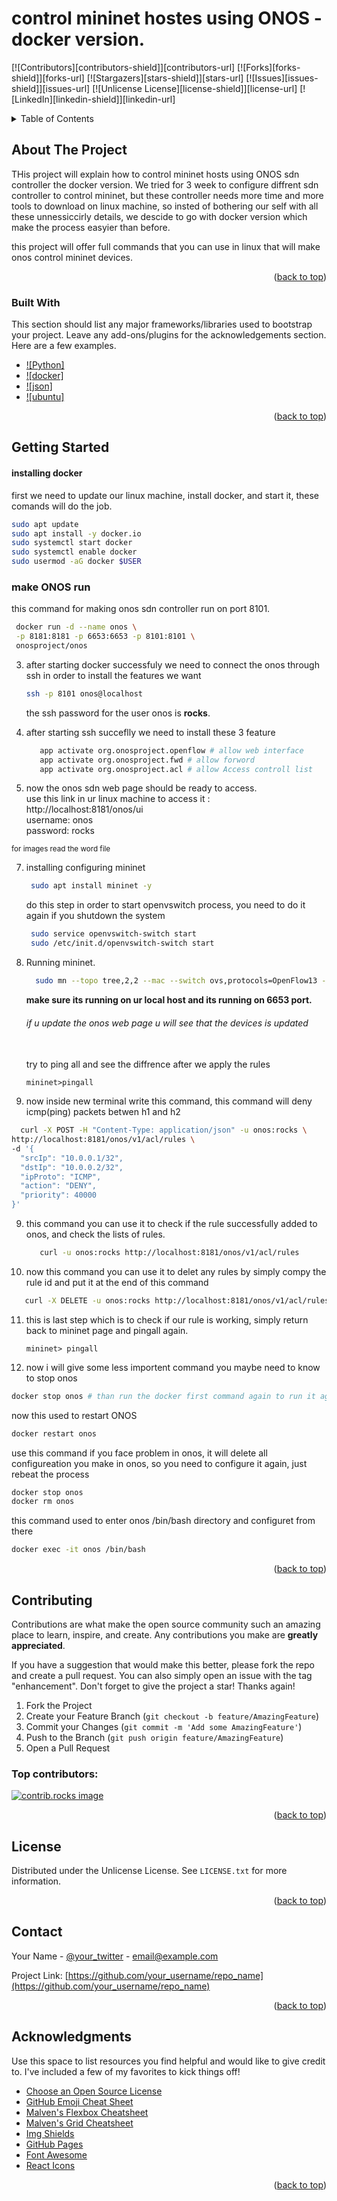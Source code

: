 # control mininet hostes using ONOS - docker version.
<a id="readme-top"></a>

[![Contributors][contributors-shield]][contributors-url]
[![Forks][forks-shield]][forks-url]
[![Stargazers][stars-shield]][stars-url]
[![Issues][issues-shield]][issues-url]
[![Unlicense License][license-shield]][license-url]
[![LinkedIn][linkedin-shield]][linkedin-url]



<!-- PROJECT LOGO 
<br />
<div align="center">
  <a href="https://github.com/othneildrew/Best-README-Template">
    <img src="images/logo.png" alt="Logo" width="80" height="80">
  </a>

  <h3 align="center">Best-README-Template</h3>

  <p align="center">
    An awesome README template to jumpstart your projects!
    <br />
    <a href="https://github.com/othneildrew/Best-README-Template"><strong>Explore the docs »</strong></a>
    <br />
    <br />
    <a href="https://github.com/othneildrew/Best-README-Template">View Demo</a>
    &middot;
    <a href="https://github.com/othneildrew/Best-README-Template/issues/new?labels=bug&template=bug-report---.md">Report Bug</a>
    &middot;
    <a href="https://github.com/othneildrew/Best-README-Template/issues/new?labels=enhancement&template=feature-request---.md">Request Feature</a>
  </p>
</div>
-->


<!-- TABLE OF CONTENTS -->
<details>
  <summary>Table of Contents</summary>
  <ol>
    <li>
      <a href="#about-the-project">About The Project</a>
      <ul>
        <li><a href="#built-with">Built With</a></li>
      </ul>
    </li>
    <li>
      <a href="#getting-started">Getting Started</a>
      <ul>
        <li><a href="#prerequisites">Prerequisites</a></li>
        <li><a href="#installation">Installation</a></li>
      </ul>
    </li>
    <li><a href="#usage">Usage</a></li>
    <li><a href="#roadmap">Roadmap</a></li>
    <li><a href="#contributing">Contributing</a></li>
    <li><a href="#license">License</a></li>
    <li><a href="#contact">Contact</a></li>
    <li><a href="#acknowledgments">Acknowledgments</a></li>
  </ol>
</details>



<!-- ABOUT THE PROJECT -->
## About The Project

THis project will explain how to control mininet hosts using ONOS sdn controller the docker version.
We tried for 3 week to configure diffrent sdn controller to control mininet, but these controller needs more time and more tools to download on linux machine, so insted of bothering our self with all these unnessiccirly details, we descide to go with docker version which make the process easyier than before.<br>

this project will offer full commands that you can use in linux that will make onos control mininet devices. 

<p align="right">(<a href="#readme-top">back to top</a>)</p>



### Built With

This section should list any major frameworks/libraries used to bootstrap your project. Leave any add-ons/plugins for the acknowledgements section. Here are a few examples.

* [![Python]][python-url]
* [![docker]][docker-url]
* [![json]][json-url]
* [![ubuntu]][ubuntu-url]

<p align="right">(<a href="#readme-top">back to top</a>)</p>



<!-- GETTING STARTED -->
## Getting Started
#### installing docker
first we need to update our linux machine, install docker, and start it, these comands will do the job.

  ```sh
  sudo apt update
  sudo apt install -y docker.io
  sudo systemctl start docker
  sudo systemctl enable docker
  sudo usermod -aG docker $USER

  ```

### make ONOS run
this command for making onos sdn controller run on port 8101.

   ```sh
    docker run -d --name onos \
    -p 8181:8181 -p 6653:6653 -p 8101:8101 \
    onosproject/onos

   ```

3. after starting docker successfuly we need to connect the onos through ssh in order to install the features we want
   
   ```sh
   ssh -p 8101 onos@localhost
   ```

   the ssh password for the user onos is <b>rocks</b>.

5. after starting ssh succeflly we need to install these 3 feature
   ```sh
      app activate org.onosproject.openflow # allow web interface
      app activate org.onosproject.fwd # allow forword
      app activate org.onosproject.acl # allow Access controll list

   ```
6. now the onos sdn web page should be ready to access.<br>
use this link in ur linux machine to access it : http://localhost:8181/onos/ui <br>
username: onos <br>
password: rocks

<sub>for images read the word file</sub>

7. installing configuring mininet 

   ```sh
    sudo apt install mininet -y
   ```
    do this step in order to start openvswitch process, you need to do it again if you shutdown the system

   ```sh
    sudo service openvswitch-switch start
    sudo /etc/init.d/openvswitch-switch start
   ```

8. Running mininet.
   ```sh
     sudo mn --topo tree,2,2 --mac --switch ovs,protocols=OpenFlow13 --controller remote,ip=127.0.0.1:6653
   ```

   <b>make sure its running on ur local host and its running on 6653 port.</b><br>
   <h6>if u update the onos web page u will see that the devices is updated</h6><br>
   try to ping all and see the diffrence after we apply the rules

   ```mininet
   mininet>pingall
   ```
8. now inside new terminal write this command, this command will deny icmp(ping) packets betwen h1 and h2
  ```sh
    curl -X POST -H "Content-Type: application/json" -u onos:rocks \
  http://localhost:8181/onos/v1/acl/rules \
  -d '{
    "srcIp": "10.0.0.1/32", 
    "dstIp": "10.0.0.2/32", 
    "ipProto": "ICMP", 
    "action": "DENY",
    "priority": 40000
  }'

  ```

9. this command you can use it to check if the rule successfully added to onos, and check the lists of rules.

   ```sh
      curl -u onos:rocks http://localhost:8181/onos/v1/acl/rules
    ```
   
10. now this command you can use it to delet any rules by simply compy the rule id and put it at the end of this command

   ```sh
      curl -X DELETE -u onos:rocks http://localhost:8181/onos/v1/acl/rules/{ruleId} # keep the bracket
  ```

11. this is last step which is to check if our rule is working, simply return back to mininet page and pingall again.
    
    ```mininet
    mininet> pingall
    ```


12. now i will give some less importent command you maybe need to know<br>
  to stop onos

```sh
docker stop onos # than run the docker first command again to run it again
```

now this used to restart ONOS

```sh
docker restart onos
```

use this command if you face problem in onos, it will delete all configureation you make in onos, so you need to configure it again, just rebeat the process

```sh
docker stop onos
docker rm onos
```

this command used to enter onos /bin/bash directory and configuret from there

```bash
docker exec -it onos /bin/bash
```

  
   
<p align="right">(<a href="#readme-top">back to top</a>)</p>



<!-- ROADMAP 
## Roadmap

- [x] Add Changelog
- [x] Add back to top links
- [ ] Add Additional Templates w/ Examples
- [ ] Add "components" document to easily copy & paste sections of the readme
- [ ] Multi-language Support
    - [ ] Chinese
    - [ ] Spanish

See the [open issues](https://github.com/othneildrew/Best-README-Template/issues) for a full list of proposed features (and known issues).

<p align="right">(<a href="#readme-top">back to top</a>)</p>
-->


<!-- CONTRIBUTING -->
## Contributing

Contributions are what make the open source community such an amazing place to learn, inspire, and create. Any contributions you make are **greatly appreciated**.

If you have a suggestion that would make this better, please fork the repo and create a pull request. You can also simply open an issue with the tag "enhancement".
Don't forget to give the project a star! Thanks again!

1. Fork the Project
2. Create your Feature Branch (`git checkout -b feature/AmazingFeature`)
3. Commit your Changes (`git commit -m 'Add some AmazingFeature'`)
4. Push to the Branch (`git push origin feature/AmazingFeature`)
5. Open a Pull Request

### Top contributors:

<a href="https://github.com/othneildrew/Best-README-Template/graphs/contributors">
  <img src="https://contrib.rocks/image?repo=othneildrew/Best-README-Template" alt="contrib.rocks image" />
</a>

<p align="right">(<a href="#readme-top">back to top</a>)</p>



<!-- LICENSE -->
## License

Distributed under the Unlicense License. See `LICENSE.txt` for more information.

<p align="right">(<a href="#readme-top">back to top</a>)</p>



<!-- CONTACT -->
## Contact

Your Name - [@your_twitter](https://twitter.com/your_username) - email@example.com

Project Link: [https://github.com/your_username/repo_name](https://github.com/your_username/repo_name)

<p align="right">(<a href="#readme-top">back to top</a>)</p>



<!-- ACKNOWLEDGMENTS -->
## Acknowledgments

Use this space to list resources you find helpful and would like to give credit to. I've included a few of my favorites to kick things off!

* [Choose an Open Source License](https://choosealicense.com)
* [GitHub Emoji Cheat Sheet](https://www.webpagefx.com/tools/emoji-cheat-sheet)
* [Malven's Flexbox Cheatsheet](https://flexbox.malven.co/)
* [Malven's Grid Cheatsheet](https://grid.malven.co/)
* [Img Shields](https://shields.io)
* [GitHub Pages](https://pages.github.com)
* [Font Awesome](https://fontawesome.com)
* [React Icons](https://react-icons.github.io/react-icons/search)

<p align="right">(<a href="#readme-top">back to top</a>)</p>


[python-url]: https://www.python.org
[docker-url]: https://www.docker.com/
[json-url]: www.json.org
[ubuntu-url]: https://ubuntu.com/
<!-- MARKDOWN LINKS & IMAGES -->
<!-- https://www.markdownguide.org/basic-syntax/#reference-style-links 

[python]: [https://www.python.org/static/img/python-logo.png](https://cdn.iconscout.com/icon/free/png-256/free-python-logo-icon-download-in-svg-png-gif-file-formats--technology-social-media-vol-5-pack-logos-icons-2945099.png?f=webp&w=100)

[docker]: https://images.crunchbase.com/image/upload/c_pad,h_256,w_256,f_auto,q_auto:eco,dpr_1/ywjqppks5ffcnbfjuttq
[json]:https://cdn.iconscout.com/icon/free/png-256/free-json-logo-icon-download-in-svg-png-gif-file-formats--brand-development-tools-pack-logos-icons-226010.png?f=webp&w=256


[contributors-shield]: https://img.shields.io/github/contributors/othneildrew/Best-README-Template.svg?style=for-the-badge
[contributors-url]: https://github.com/othneildrew/Best-README-Template/graphs/contributors
[forks-shield]: https://img.shields.io/github/forks/othneildrew/Best-README-Template.svg?style=for-the-badge
[forks-url]: https://github.com/othneildrew/Best-README-Template/network/members
[stars-shield]: https://img.shields.io/github/stars/othneildrew/Best-README-Template.svg?style=for-the-badge
[stars-url]: https://github.com/othneildrew/Best-README-Template/stargazers
[issues-shield]: https://img.shields.io/github/issues/othneildrew/Best-README-Template.svg?style=for-the-badge
[issues-url]: https://github.com/othneildrew/Best-README-Template/issues
[license-shield]: https://img.shields.io/github/license/othneildrew/Best-README-Template.svg?style=for-the-badge
[license-url]: https://github.com/othneildrew/Best-README-Template/blob/master/LICENSE.txt
[linkedin-shield]: https://img.shields.io/badge/-LinkedIn-black.svg?style=for-the-badge&logo=linkedin&colorB=555
[linkedin-url]: https://linkedin.com/in/othneildrew
[product-screenshot]: images/screenshot.png
[Next.js]: https://img.shields.io/badge/next.js-000000?style=for-the-badge&logo=nextdotjs&logoColor=white
[Next-url]: https://nextjs.org/
[React.js]: https://img.shields.io/badge/React-20232A?style=for-the-badge&logo=react&logoColor=61DAFB
[React-url]: https://reactjs.org/
[Vue.js]: https://img.shields.io/badge/Vue.js-35495E?style=for-the-badge&logo=vuedotjs&logoColor=4FC08D
[Vue-url]: https://vuejs.org/
[Angular.io]: https://img.shields.io/badge/Angular-DD0031?style=for-the-badge&logo=angular&logoColor=white
[Angular-url]: https://angular.io/
[Svelte.dev]: https://img.shields.io/badge/Svelte-4A4A55?style=for-the-badge&logo=svelte&logoColor=FF3E00
[Svelte-url]: https://svelte.dev/
[Laravel.com]: https://img.shields.io/badge/Laravel-FF2D20?style=for-the-badge&logo=laravel&logoColor=white
[Laravel-url]: https://laravel.com
[Bootstrap.com]: https://img.shields.io/badge/Bootstrap-563D7C?style=for-the-badge&logo=bootstrap&logoColor=white
[Bootstrap-url]: https://getbootstrap.com
[JQuery.com]: https://img.shields.io/badge/jQuery-0769AD?style=for-the-badge&logo=jquery&logoColor=white
[JQuery-url]: https://jquery.com 
-->
